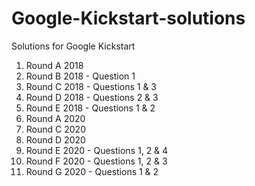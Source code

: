 # Google-Kickstart-solutions

Solutions for Google Kickstart

1. Round A 2018
2. Round B 2018 - Question 1
3. Round C 2018 - Questions 1 & 3
2. Round D 2018 - Questions 2 & 3
3. Round E 2018 - Questions 1 & 2
4. Round A 2020
5. Round C 2020
6. Round D 2020
7. Round E 2020 - Questions 1, 2 & 4
8. Round F 2020 - Questions 1, 2 & 3
9. Round G 2020 - Questions 1 & 2
